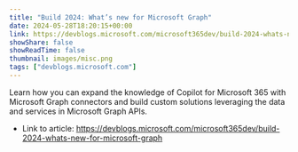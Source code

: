 ```yaml
---
title: "Build 2024: What’s new for Microsoft Graph"
date: 2024-05-28T18:20:15+00:00
link: https://devblogs.microsoft.com/microsoft365dev/build-2024-whats-new-for-microsoft-graph
showShare: false
showReadTime: false
thumbnail: images/misc.png
tags: ["devblogs.microsoft.com"]
---
```

Learn how you can expand the knowledge of Copilot for Microsoft 365 with Microsoft Graph connectors and build custom solutions leveraging the data and services in Microsoft Graph APIs.

- Link to article: https://devblogs.microsoft.com/microsoft365dev/build-2024-whats-new-for-microsoft-graph